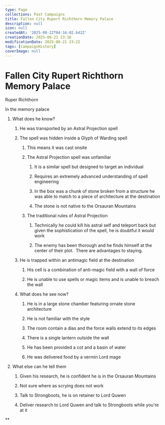 ```yaml
---
type: Page
collections: Past Campaigns
title: Fallen City Rupert Richthorn Memory Palace
description: null
icon: null
createdAt: '2025-08-22T04:16:02.642Z'
creationDate: 2025-08-21 23:16
modificationDate: 2025-08-21 23:22
tags: [CampaignHistory]
coverImage: null
---
```


# Fallen City Rupert Richthorn Memory Palace

Ruper Richthorn

In the memory palace

1. What does he know?

    1. He was transported by an Astral Projection spell

    2. The spell was hidden inside a Glyph of Warding spell

        1. This means it was cast onsite

        2. The Astral Projection spell was unfamiliar

            1. It is a similar spell but designed to target an individual

            2. Requires an extremely advanced understanding of spell engineering

            3. In the box was a chunk of stone broken from a structure he was able to match to a piece of architecture at the destination

            4. The stone is not native to the Orsauran Mountains

        3. The traditional rules of Astral Projection

            1. Technically he could kill his astral self and teleport back but given the sophistication of the spell, he is doubtful it would work

            2. The enemy has been thorough and he finds himself at the center of their plot.  There are advantages to staying.

    3. He is trapped within an antimagic field at the destination

        1. His cell is a combination of anti-magic field with a wall of force

        2. He is unable to use spells or magic items and is unable to breach the wall

    4. What does he see now?

        1. He is in a large stone chamber featuring ornate stone architecture

        2. He is not familiar with the style

        3. The room contain a dias and the force walls extend to its edges

        4. There is a single lantern outside the wall

        5. He has been provided a cot and a basin of water

        6. He was delivered food by a vermin Lord mage

2. What else can he tell them

    1. Given his research, he is confident he is in the Orsauran Mountains

    2. Not sure where as scrying does not work

    3. Talk to Strongboots, he is on retainer to Lord Quwen

    4. Deliver research to Lord Quwen and talk to Strongboots while you're at it

**

